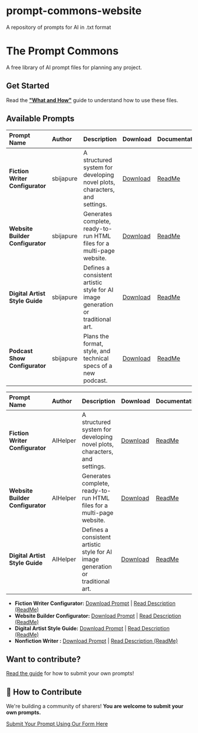 # prompt-commons-website
A repository of prompts for AI in .txt format

# The Prompt Commons

A free library of AI prompt files for planning any project.

## Get Started
Read the **["What and How"](https://drive.google.com/file/d/17IwJMlsZlz7TaTiXdC4L8Z1ctPDWFhu1/view?usp=sharing)** guide to understand how to use these files.

## Available Prompts
| Prompt Name | Author | Description | Download | Documentation |
| :---------- | :----- | :---------- | :------- | :------------ |
| **Fiction Writer Configurator** | sbijapure | A structured system for developing novel plots, characters, and settings. | [Download](https://drive.google.com/uc?export=download&id=1_lZ_Q-3TGS4aC192x50D1YwUmNu31LCN) | [ReadMe](https://drive.google.com/file/d/1nPANbPpVTiDoD4_AIz9pHA2b-mK6VPWk/view?usp=sharing) |
| **Website Builder Configurator** | sbijapure | Generates complete, ready-to-run HTML files for a multi-page website. | [Download](https://drive.google.com/.../uc?export=download&id=FILE_ID) | [ReadMe](https://drive.google.com/.../FILE_ID/view) |
| **Digital Artist Style Guide** | sbijapure | Defines a consistent artistic style for AI image generation or traditional art. | [Download](https://drive.google.com/.../uc?export=download&id=FILE_ID) | [ReadMe](https://drive.google.com/.../FILE_ID/view) |
| **Podcast Show Configurator** | sbijapure | Plans the format, style, and technical specs of a new podcast. | [Download](https://drive.google.com/.../uc?export=download&id=FILE_ID) | [ReadMe](https://drive.google.com/.../FILE_ID/view) |



| Prompt Name | Author | Description | Download | Documentation |
| :---------- | :----- | :---------- | :------- | :------------ |
| **Fiction Writer Configurator** | AIHelper | A structured system for developing novel plots, characters, and settings. | [Download](https://drive.google.com/uc?export=download&id=YOUR_FILE_ID) | [ReadMe](https://drive.google.com/file/d/YOUR_README_ID/view) |
| **Website Builder Configurator** | AIHelper | Generates complete, ready-to-run HTML files for a multi-page website. | [Download](https://drive.google.com/uc?export=download&id=YOUR_FILE_ID) | [ReadMe](https://drive.google.com/file/d/YOUR_README_ID/view) |
| **Digital Artist Style Guide** | AIHelper | Defines a consistent artistic style for AI image generation or traditional art. | [Download](https://drive.google.com/uc?export=download&id=YOUR_FILE_ID) | [ReadMe](https://drive.google.com/file/d/YOUR_README_ID/view) |



*   **Fiction Writer Configurator:** [Download Prompt](https://drive.google.com/uc?export=download&id=1_lZ_Q-3TGS4aC192x50D1YwUmNu31LCN) | [Read Description (ReadMe)](https://drive.google.com/file/d/1nPANbPpVTiDoD4_AIz9pHA2b-mK6VPWk/view?usp=sharing)
*   **Website Builder Configurator:** [Download Prompt](https://drive.google.com/uc?export=download&id=1wSkAj20iDUDu51omzp4kjJDH-vwFWxoG) | [Read Description (ReadMe)](https://drive.google.com/file/d/1LVWhoBoGvF712kMVPOvnf5PuiG24zOf1/view?usp=sharing)
*   **Digital Artist Style Guide:** [Download Prompt](https://drive.google.com/uc?export=download&id=1vBvGXyfPVt4BRThzsPbpHNV7ge0wUXnb) | [Read Description (ReadMe)](https://drive.google.com/file/d/1X8GYX0U_yijOTvL2ngkaJaVp0I8S8KYR/view?usp=sharing)
*   **Nonfiction Writer         :** [Download Prompt](https://drive.google.com/uc?export=download&id=1LjchachVRDE2qifJo--zo90qsT19Ok14) | [Read Description (ReadMe)](https://drive.google.com/file/d/1zahb01Qp1yTgaKf3ImE1ciy3GvSH_wy5/view?usp=sharing)
   

## Want to contribute?
[Read the guide](https://drive.google.com/file/d/17IwJMlsZlz7TaTiXdC4L8Z1ctPDWFhu1/view?usp=sharing) for how to submit your own prompts!

## 🤝 How to Contribute

We're building a community of sharers! **You are welcome to submit your own prompts.**

[Submit Your Prompt Using Our Form Here](https://sbijapure.github.io/prompt-commons-website/contribute/)

